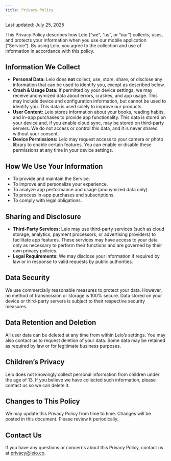 ```yaml
---
title: Privacy Policy
---
```


Last updated: July 25, 2025

This Privacy Policy describes how Leio (“we”, “us”, or “our”) collects, uses, and protects your information when you use our mobile application (“Service”). By using Leio, you agree to the collection and use of information in accordance with this policy.

## Information We Collect

- **Personal Data:** Leio does **not** collect, use, store, share, or disclose any information that can be used to identify you, except as described below.
- **Crash & Usage Data:** If permitted by your device settings, we may receive anonymized data about errors, crashes, and app usage. This may include device and configuration information, but cannot be used to identify you. This data is used solely to improve our products.
- **User Content:** Leio stores information about your books, reading habits, and in-app purchases to provide app functionality. This data is stored on your device and, if you enable cloud sync, may be stored on third-party servers. We do not access or control this data, and it is never shared without your consent.
- **Device Permissions:** Leio may request access to your camera or photo library to enable certain features. You can enable or disable these permissions at any time in your device settings.

## How We Use Your Information

- To provide and maintain the Service.
- To improve and personalize your experience.
- To analyze app performance and usage (anonymized data only).
- To process in-app purchases and subscriptions.
- To comply with legal obligations.

## Sharing and Disclosure

- **Third-Party Services:** Leio may use third-party services (such as cloud storage, analytics, payment processors, or advertising providers) to facilitate app features. These services may have access to your data only as necessary to perform their functions and are governed by their own privacy policies.
- **Legal Requirements:** We may disclose your information if required by law or in response to valid requests by public authorities.

## Data Security

We use commercially reasonable measures to protect your data. However, no method of transmission or storage is 100% secure. Data stored on your device or third-party servers is subject to their respective security measures.

## Data Retention and Deletion

All user data can be deleted at any time from within Leio’s settings. You may also contact us to request deletion of your data. Some data may be retained as required by law or for legitimate business purposes.

## Children’s Privacy

Leio does not knowingly collect personal information from children under the age of 13. If you believe we have collected such information, please contact us so we can delete it.

## Changes to This Policy

We may update this Privacy Policy from time to time. Changes will be posted in this document. Please review it periodically.

## Contact Us

If you have any questions or concerns about this Privacy Policy, contact us at privacy@leio.co.
